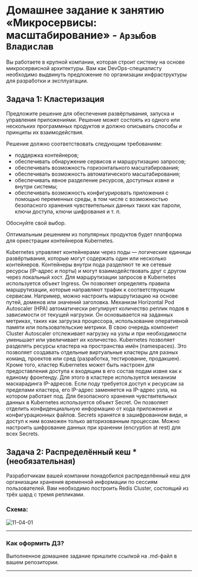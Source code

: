 
# Домашнее задание к занятию «Микросервисы: масштабирование» - `Арзыбов Владислав`

Вы работаете в крупной компании, которая строит систему на основе микросервисной архитектуры.
Вам как DevOps-специалисту необходимо выдвинуть предложение по организации инфраструктуры для разработки и эксплуатации.

## Задача 1: Кластеризация

Предложите решение для обеспечения развёртывания, запуска и управления приложениями.
Решение может состоять из одного или нескольких программных продуктов и должно описывать способы и принципы их взаимодействия.

Решение должно соответствовать следующим требованиям:
- поддержка контейнеров;
- обеспечивать обнаружение сервисов и маршрутизацию запросов;
- обеспечивать возможность горизонтального масштабирования;
- обеспечивать возможность автоматического масштабирования;
- обеспечивать явное разделение ресурсов, доступных извне и внутри системы;
- обеспечивать возможность конфигурировать приложения с помощью переменных среды, в том числе с возможностью безопасного хранения чувствительных данных таких как пароли, ключи доступа, ключи шифрования и т. п.

Обоснуйте свой выбор.

Оптимальным решением из популярных продуктов будет платформа для оркестрации контейнеров Kubernetes.

Kubernetes управляет контейнерами через поды — логические единицы развёртывания, которые могут содержать один или несколько контейнеров. Контейнеры внутри пода разделяют те же сетевые ресурсы (IP-адрес и порты) и могут взаимодействовать друг с другом через локальный хост.
Для маршрутизации запросов в Kubernetes используется объект Ingress. Он позволяет определять правила маршрутизации, которые направляют трафик к соответствующим сервисам. Например, можно настроить маршрутизацию на основе путей, доменов или значений заголовка.
Механизм Horizontal Pod Autoscaler (HPA) автоматически регулирует количество реплик подов в зависимости от текущей нагрузки. Он основывается на заданных метриках, таких как загрузка процессора, использование оперативной памяти или пользовательские метрики. В свою очередь компонент Cluster Autoscaler отслеживает нагрузку на узлы и при необходимости уменьшает или увеличивает их количество.
Kubernetes позволяет разделять ресурсы кластера на пространства имён (namespaces). Это позволяет создавать отдельные виртуальные кластеры для разных команд, проектов или сред (разработка, тестирование, продакшен).
Кроме того, кластер Kubernetes может быть настроен для предоставления доступа к входящим в его состав подам извне как к единому фронтенду. Для этого в кластере используется механизм маскарадинга IP-адресов. Если поду требуется доступ к ресурсам за пределами кластера, его IP-адрес заменяется на IP-адрес узла, на котором работает под.
Для безопасного хранения чувствительных данных в Kubernetes используется объект Secret. Он позволяет отделить конфиденциальную информацию от кода приложения и конфигурационных файлов. 
Secrets хранятся в зашифрованном виде, и доступ к ним возможен только авторизованным процессам. Можно настроить шифрование данных при хранении (encryption at rest) для всех Secrets.

## Задача 2: Распределённый кеш * (необязательная)

Разработчикам вашей компании понадобился распределённый кеш для организации хранения временной информации по сессиям пользователей.
Вам необходимо построить Redis Cluster, состоящий из трёх шард с тремя репликами.

### Схема:

![11-04-01](https://user-images.githubusercontent.com/1122523/114282923-9b16f900-9a4f-11eb-80aa-61ed09725760.png)

---

### Как оформить ДЗ?

Выполненное домашнее задание пришлите ссылкой на .md-файл в вашем репозитории.

---
